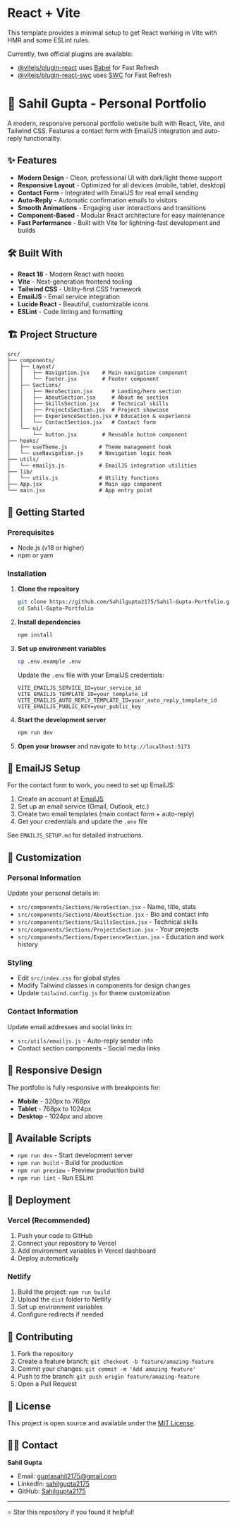 # React + Vite

This template provides a minimal setup to get React working in Vite with HMR and some ESLint rules.

Currently, two official plugins are available:

- [@vitejs/plugin-react](https://github.com/vitejs/vite-plugin-react/blob/main/packages/plugin-react) uses [Babel](https://babeljs.io/) for Fast Refresh
- [@vitejs/plugin-react-swc](https://github.com/vitejs/vite-plugin-react/blob/main/packages/plugin-react-swc) uses [SWC](https://swc.rs/) for Fast Refresh

# 🚀 Sahil Gupta - Personal Portfolio

A modern, responsive personal portfolio website built with React, Vite, and Tailwind CSS. Features a contact form with EmailJS integration and auto-reply functionality.

## ✨ Features

- **Modern Design** - Clean, professional UI with dark/light theme support
- **Responsive Layout** - Optimized for all devices (mobile, tablet, desktop)
- **Contact Form** - Integrated with EmailJS for real email sending
- **Auto-Reply** - Automatic confirmation emails to visitors
- **Smooth Animations** - Engaging user interactions and transitions
- **Component-Based** - Modular React architecture for easy maintenance
- **Fast Performance** - Built with Vite for lightning-fast development and builds

## 🛠️ Built With

- **React 18** - Modern React with hooks
- **Vite** - Next-generation frontend tooling
- **Tailwind CSS** - Utility-first CSS framework
- **EmailJS** - Email service integration
- **Lucide React** - Beautiful, customizable icons
- **ESLint** - Code linting and formatting

## 🏗️ Project Structure

```
src/
├── components/
│   ├── Layout/
│   │   ├── Navigation.jsx    # Main navigation component
│   │   └── Footer.jsx        # Footer component
│   ├── Sections/
│   │   ├── HeroSection.jsx      # Landing/hero section
│   │   ├── AboutSection.jsx     # About me section
│   │   ├── SkillsSection.jsx    # Technical skills
│   │   ├── ProjectsSection.jsx  # Project showcase
│   │   ├── ExperienceSection.jsx # Education & experience
│   │   └── ContactSection.jsx   # Contact form
│   └── ui/
│       └── button.jsx        # Reusable button component
├── hooks/
│   ├── useTheme.js          # Theme management hook
│   └── useNavigation.js     # Navigation logic hook
├── utils/
│   └── emailjs.js           # EmailJS integration utilities
├── lib/
│   └── utils.js             # Utility functions
├── App.jsx                  # Main app component
└── main.jsx                 # App entry point
```

## 🚀 Getting Started

### Prerequisites

- Node.js (v18 or higher)
- npm or yarn

### Installation

1. **Clone the repository**
   ```bash
   git clone https://github.com/Sahilgupta2175/Sahil-Gupta-Portfolio.git
   cd Sahil-Gupta-Portfolio
   ```

2. **Install dependencies**
   ```bash
   npm install
   ```

3. **Set up environment variables**
   ```bash
   cp .env.example .env
   ```
   
   Update the `.env` file with your EmailJS credentials:
   ```env
   VITE_EMAILJS_SERVICE_ID=your_service_id
   VITE_EMAILJS_TEMPLATE_ID=your_template_id
   VITE_EMAILJS_AUTO_REPLY_TEMPLATE_ID=your_auto_reply_template_id
   VITE_EMAILJS_PUBLIC_KEY=your_public_key
   ```

4. **Start the development server**
   ```bash
   npm run dev
   ```

5. **Open your browser** and navigate to `http://localhost:5173`

## 📧 EmailJS Setup

For the contact form to work, you need to set up EmailJS:

1. Create an account at [EmailJS](https://www.emailjs.com/)
2. Set up an email service (Gmail, Outlook, etc.)
3. Create two email templates (main contact form + auto-reply)
4. Get your credentials and update the `.env` file

See `EMAILJS_SETUP.md` for detailed instructions.

## 🎨 Customization

### Personal Information
Update your personal details in:
- `src/components/Sections/HeroSection.jsx` - Name, title, stats
- `src/components/Sections/AboutSection.jsx` - Bio and contact info
- `src/components/Sections/SkillsSection.jsx` - Technical skills
- `src/components/Sections/ProjectsSection.jsx` - Your projects
- `src/components/Sections/ExperienceSection.jsx` - Education and work history

### Styling
- Edit `src/index.css` for global styles
- Modify Tailwind classes in components for design changes
- Update `tailwind.config.js` for theme customization

### Contact Information
Update email addresses and social links in:
- `src/utils/emailjs.js` - Auto-reply sender info
- Contact section components - Social media links

## 📱 Responsive Design

The portfolio is fully responsive with breakpoints for:
- **Mobile** - 320px to 768px
- **Tablet** - 768px to 1024px
- **Desktop** - 1024px and above

## 🔧 Available Scripts

- `npm run dev` - Start development server
- `npm run build` - Build for production
- `npm run preview` - Preview production build
- `npm run lint` - Run ESLint

## 🚀 Deployment

### Vercel (Recommended)
1. Push your code to GitHub
2. Connect your repository to Vercel
3. Add environment variables in Vercel dashboard
4. Deploy automatically

### Netlify
1. Build the project: `npm run build`
2. Upload the `dist` folder to Netlify
3. Set up environment variables
4. Configure redirects if needed

## 🤝 Contributing

1. Fork the repository
2. Create a feature branch: `git checkout -b feature/amazing-feature`
3. Commit your changes: `git commit -m 'Add amazing feature'`
4. Push to the branch: `git push origin feature/amazing-feature`
5. Open a Pull Request

## 📄 License

This project is open source and available under the [MIT License](LICENSE).

## 👨‍💻 Contact

**Sahil Gupta**
- Email: guptasahil2175@gmail.com
- LinkedIn: [sahilgupta2175](https://linkedin.com/in/sahilgupta2175)
- GitHub: [Sahilgupta2175](https://github.com/Sahilgupta2175)

---

⭐ Star this repository if you found it helpful!
